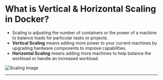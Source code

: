 # What is Vertical & Horizontal Scaling in Docker?

- Scaling is adjusting the number of containers or the power of a machine to balance loads for particular tasks or projects.
- **Vertical Scaling** means adding more power to your current machines by upgrading hardware components to improve capabilities.
- **Horizontal Scaling** means adding more machines to help balance the workload or handle an increased workload.

![Scaling Image](https://miro.medium.com/v2/resize:fit:1122/1*gee5Zkih2dZ7tYWRgmRbkw.png)

---
